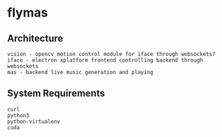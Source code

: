 # flymas

## Architecture
````
vision - opencv motion control module for iface through websockets? 
iface - electron xplatform frontend controlling backend through websockets
mas - backend live music generation and playing
````

## System Requirements
````
curl
python3
python-virtualenv
cuda
````
